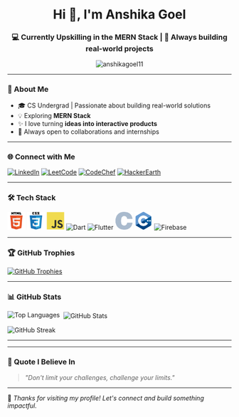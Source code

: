 <h1 align="center">Hi 👋, I'm Anshika Goel</h1>
<h3 align="center">💻 Currently Upskilling in the MERN Stack | 🌱 Always building real-world projects</h3>

<p align="center">
  <img src="https://komarev.com/ghpvc/?username=anshikagoel11&label=Profile%20Views&color=0e75b6&style=flat" alt="anshikagoel11" />
</p>

---

### 🧠 About Me

- 🎓 CS Undergrad | Passionate about building real-world solutions  
- 💡 Exploring **MERN Stack**
- ✨ I love turning **ideas into interactive products**
- 🤝 Always open to collaborations and internships

---

### 🌐 Connect with Me

<p align="left">
  <a href="https://www.linkedin.com/in/anshika-goel-25b537314/" target="_blank"><img src="https://cdn.jsdelivr.net/npm/simple-icons@v3/icons/linkedin.svg" height="30" width="40" alt="LinkedIn"/></a>
  <a href="https://leetcode.com/u/AnshikaGoel11/" target="_blank"><img src="https://cdn.jsdelivr.net/npm/simple-icons@v3/icons/leetcode.svg" height="30" width="40" alt="LeetCode"/></a>
  <a href="https://www.codechef.com/users/anshikagoel10" target="_blank"><img src="https://cdn.jsdelivr.net/npm/simple-icons@v3/icons/codechef.svg" height="30" width="40" alt="CodeChef"/></a>
  <a href="https://www.hackerearth.com/@11402anshikagoyal/" target="_blank"><img src="https://cdn.jsdelivr.net/npm/simple-icons@v3/icons/hackerearth.svg" height="30" width="40" alt="HackerEarth"/></a>
</p>

---

### 🛠️ Tech Stack

<p align="left">
  <img src="https://raw.githubusercontent.com/devicons/devicon/master/icons/html5/html5-original-wordmark.svg" alt="HTML5" width="40" height="40"/>
  <img src="https://raw.githubusercontent.com/devicons/devicon/master/icons/css3/css3-original-wordmark.svg" alt="CSS3" width="40" height="40"/>
  <img src="https://raw.githubusercontent.com/devicons/devicon/master/icons/javascript/javascript-original.svg" alt="JavaScript" width="40" height="40"/>
  <img src="https://www.vectorlogo.zone/logos/dartlang/dartlang-icon.svg" alt="Dart" width="40" height="40"/>
  <img src="https://www.vectorlogo.zone/logos/flutterio/flutterio-icon.svg" alt="Flutter" width="40" height="40"/>
  <img src="https://raw.githubusercontent.com/devicons/devicon/master/icons/c/c-original.svg" alt="C" width="40" height="40"/>
  <img src="https://raw.githubusercontent.com/devicons/devicon/master/icons/cplusplus/cplusplus-original.svg" alt="C++" width="40" height="40"/>
  <img src="https://www.vectorlogo.zone/logos/firebase/firebase-icon.svg" alt="Firebase" width="40" height="40"/>
</p>

---

### 🏆 GitHub Trophies

<p align="left">
  <a href="https://github.com/ryo-ma/github-profile-trophy">
    <img src="https://github-profile-trophy.vercel.app/?username=anshikagoel11&theme=gruvbox" alt="GitHub Trophies"/>
  </a>
</p>

---

### 📊 GitHub Stats

<p>
  <img align="left" src="https://github-readme-stats.vercel.app/api/top-langs?username=anshikagoel11&show_icons=true&locale=en&layout=compact" alt="Top Languages"/>
</p>

<p>&nbsp;
  <img align="center" src="https://github-readme-stats.vercel.app/api?username=anshikagoel11&show_icons=true&locale=en" alt="GitHub Stats"/>
</p>

<p>
  <img align="center" src="https://github-readme-streak-stats.herokuapp.com/?user=anshikagoel11&" alt="GitHub Streak"/>
</p>

---

---

### 📢 Quote I Believe In

> *"Don't limit your challenges, challenge your limits."*

---

🌟 _Thanks for visiting my profile! Let's connect and build something impactful._  
